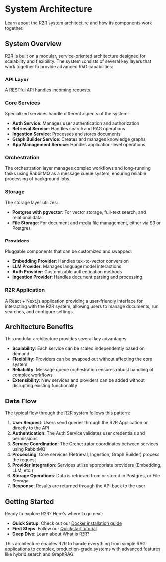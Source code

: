 # System Architecture

Learn about the R2R system architecture and how its components work together.

## System Overview

R2R is built on a modular, service-oriented architecture designed for scalability and flexibility. The system consists of several key layers that work together to provide advanced RAG capabilities:

### API Layer
A RESTful API handles incoming requests.

### Core Services
Specialized services handle different aspects of the system:
- **Auth Service**: Manages user authentication and authorization
- **Retrieval Service**: Handles search and RAG operations
- **Ingestion Service**: Processes and stores documents
- **Graph Builder Service**: Creates and manages knowledge graphs
- **App Management Service**: Handles application-level operations

### Orchestration
The orchestration layer manages complex workflows and long-running tasks using RabbitMQ as a message queue system, ensuring reliable processing of background jobs.

### Storage
The storage layer utilizes:
- **Postgres with pgvector**: For vector storage, full-text search, and relational data
- **File Storage**: For document and media file management, either via S3 or Postgres

### Providers
Pluggable components that can be customized and swapped:
- **Embedding Provider**: Handles text-to-vector conversion
- **LLM Provider**: Manages language model interactions
- **Auth Provider**: Customizable authentication methods
- **Ingestion Provider**: Handles document parsing and processing

### R2R Application
A React + Next.js application providing a user-friendly interface for interacting with the R2R system, allowing users to manage documents, run searches, and configure settings.

## Architecture Benefits

This modular architecture provides several key advantages:

- **Scalability**: Each service can be scaled independently based on demand
- **Flexibility**: Providers can be swapped out without affecting the core system
- **Reliability**: Message queue orchestration ensures robust handling of complex workflows
- **Extensibility**: New services and providers can be added without disrupting existing functionality

## Data Flow

The typical flow through the R2R system follows this pattern:

1. **User Request**: Users send queries through the R2R Application or directly to the API
3. **Authentication**: The Auth Service validates user credentials and permissions
4. **Service Coordination**: The Orchestrator coordinates between services using RabbitMQ
5. **Processing**: Core services (Retrieval, Ingestion, Graph Builder) process the request
6. **Provider Integration**: Services utilize appropriate providers (Embedding, LLM, etc.)
7. **Storage Operations**: Data is retrieved from or stored in Postgres, or File Storage
8. **Response**: Results are returned through the API back to the user

## Getting Started

Ready to explore R2R? Here's where to go next:

- **Quick Setup**: Check out our [Docker installation guide](../self-hosting/getting-started/installation/full.md)
- **First Steps**: Follow our [Quickstart tutorial](../documentation/getting-started/quickstart.md)
- **Deep Dive**: Learn about [What is R2R?](guides/what-is-r2r.md)

This architecture enables R2R to handle everything from simple RAG applications to complex, production-grade systems with advanced features like hybrid search and GraphRAG.
